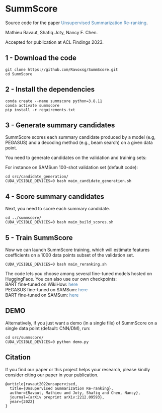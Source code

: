 # SummScore
Source code for the paper <a href="https://arxiv.org/pdf/2212.09593.pdf" style = "text-decoration:none;color:#4682B4">Unsupervised Summarization Re-ranking</a>.

Mathieu Ravaut, Shafiq Joty, Nancy F. Chen.

Accepted for publication at ACL Findings 2023. 

## 1 - Download the code
```
git clone https://github.com/Ravoxsg/SummScore.git
cd SummScore
```

## 2 - Install the dependencies
```
conda create --name summscore python=3.8.11
conda activate summscore
pip install -r requirements.txt
```

## 3 - Generate summary candidates
SummScore scores each summary candidate produced by a model (e.g, PEGASUS) and a decoding method (e.g., beam search) on a given data point. 

You need to generate candidates on the validation and training sets:

For instance on SAMSum 100-shot validation set (default code):
```
cd src/candidate_generation/
CUDA_VISIBLE_DEVICES=0 bash main_candidate_generation.sh
```

## 4 - Score summary candidates
Next, you need to score each summary candidate.

```
cd ../summscore/
CUDA_VISIBLE_DEVICES=0 bash main_build_scores.sh
```

## 5 - Train SummScore
Now we can launch SummScore training, which will estimate features coefficients on a 1000 data points subset of the validation set.

```
CUDA_VISIBLE_DEVICES=0 bash main_reranking.sh
```

The code lets you choose among several fine-tuned models hosted on HuggingFace. You can also use our own checkpoints:  
BART fine-tuned on WikiHow: <a href="https://drive.google.com/file/d/1Rb03FYE612wMy9E5GvwxxXfi-SxZPfg3/view?usp=share_link" style = "text-decoration:none;color:#4682B4">here</a>    
PEGASUS fine-tuned on SAMSum: <a href="https://drive.google.com/file/d/1dcDAcg-qTqaP5xWa1f-EUvfxORHTCVps/view?usp=share_link" style = "text-decoration:none;color:#4682B4">here</a>   
BART fine-tuned on SAMSum: <a href="https://drive.google.com/file/d/1OSMws143gfNphHL3smTD7JuDVaKtm5p8/view?usp=share_link" style = "text-decoration:none;color:#4682B4">here</a>   

## DEMO 
Alternatively, if you just want a demo (in a single file) of SummScore on a single data point (default: CNN/DM), run:
```
cd src/summscore/
CUDA_VISIBLE_DEVICES=0 python demo.py
```

## Citation
If you find our paper or this project helps your research, please kindly consider citing our paper in your publication.   
```
@article{ravaut2022unsupervised,
  title={Unsupervised Summarization Re-ranking},
  author={Ravaut, Mathieu and Joty, Shafiq and Chen, Nancy},
  journal={arXiv preprint arXiv:2212.09593},
  year={2022}
}


